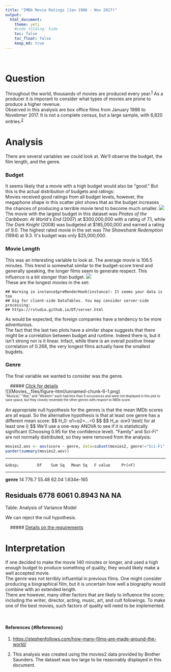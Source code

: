 ```yaml
---
title: "IMDb Movie Ratings (Jan 1986 - Nov 2017)"
output: 
  html_document:
    theme: yeti
    #code_folding: hide
    toc: false
    toc_float: false
    keep_md: true
---
```

<script type="text/javascript">
 function showhide(id) {
    var e = document.getElementById(id);
    e.style.display = (e.style.display == 'block') ? 'none' : 'block';
 }
</script>




<br />

# Question

Throughout the world, thousands of movies are produced every year.<sup>[1](#References)</sup> As a producer it is imporant to consider what types of movies are prone to produce a higher revenue. <br />
Observed in this analysis are box office films from January 1986 to Novebmer 2017. It is not a complete census, but a large sample, with 6,820 entries.<sup>[2](#References)</sup>

# Analysis

There are several variables we could look at. We'll observe the budget, the film length, and the genre.

<!-- Instructions: Come up with an interesting question and answer it with the "movies" dataset that is provided above. 

Write a Background that gives meaning to your question of interest.

State your Question.

Perform an appropriate "Analysis" that gives useful information for answering your question. The hope would be a really powerful graphic and some summary tables of supporting statistics.

Interpret your analysis and expound on your findings. -->

### Budget

It seems likely that a movie with a high budget would also be "good." But this is the actual distribution of budgets and ratings:<br />
Movies received good ratings from all budget levels, however, the megaphone shape in this scatter plot shows that as the budget increases the chances of producing a terrible movie tend to become much smaller.
![](Movies__files/figure-html/unnamed-chunk-2-1.png)<!-- -->
<br />The movie with the largest budget in this dataset was *Pirates of the Caribbean: At World's End* (2007) at  \$300,000,000 with a rating of 7.1, while *The Dark Knight* (2008) was budgeted at \$185,000,000 and earned a rating of 9.0. The highest rated movie in the set was *The Shawshank Redemption* (1994) at 9.3. It's budget was only $25,000,000.

### Movie Length

This was an interesting variable to look at. The average movie is 106.5 minutes. This trend is somewhat similar to the budget-score trend and generally speaking, the longer films seem to generate respect. This influence is a bit stonger than budget.
![](Movies__files/figure-html/unnamed-chunk-3-1.png)<!-- -->
<br />These are the longest movies in the set:

```
## Warning in instance$preRenderHook(instance): It seems your data is too
## big for client-side DataTables. You may consider server-side processing:
## https://rstudio.github.io/DT/server.html
```

<!--html_preserve--><div id="htmlwidget-ea4076185f665683c5e0" style="width:100%;height:auto;" class="datatables html-widget"></div>
<script type="application/json" data-for="htmlwidget-ea4076185f665683c5e0">{"x":{"filter":"none","data":[["396","1191","1196","1352","1588","2249","3393","3454","3744","3871","3891"],[0,23000000,0,33000000,25000000,18000000,6000000,0,94000000,56000000,0],["Sands","Argos Films","Pierre Grise Productions","Largo International N.V.","TriStar Television","Castle Rock Entertainment","Aamir Khan Productions","Dharma Productions","New Line Cinema","Turner Pictures (I)","BiBi Film"],["UK","Germany","France","USA","USA","UK","India","India","USA","USA","Italy"],["Christine Edzard","Wim Wenders","Jacques Rivette","Spike Lee","Ron Maxwell","Kenneth Branagh","Ashutosh Gowariker","Karan Johar","Peter Jackson","Ron Maxwell","Marco Tullio Giordana"],["Drama","Action","Drama","Biography","Drama","Drama","Adventure","Drama","Adventure","Biography","Drama"],[1025228,752856,408571,48169908,10769960,4414535,70147,2902000,377845905,12870569,254224],["Little Dorrit","Until the End of the World","La bella latosa","Malcolm X","Gettysburg","Hamlet","Lagaan: Once Upon a Time in India","Kabhi Khushi Kabhie Gham...","The Lord of the Rings: The Return of the King","Gods and Generals","The Best of Youth"],["G","R","UNRATED","PG-13","PG","PG-13","PG","Not specified","PG-13","PG-13","R"],["1988-10-21","1991-12-25","1991-09-04","1992-11-18","1993-10-08","1996-12-25","2002-05-08","2001-12-14","2003-12-17","2003-02-21","2003-06-20"],[357,280,238,202,271,242,224,210,201,219,366],[7.5,6.8,7.8,7.7,7.7,7.8,8.2,7.5,8.9,6.3,8.5],["Derek Jacobi","William Hurt","Michel Piccoli","Denzel Washington","Tom Berenger","Kenneth Branagh","Aamir Khan","Shah Rukh Khan","Elijah Wood","Stephen Lang","Luigi Lo Cascio"],[886,7344,5123,69074,22949,32078,82703,34762,1332020,13829,17585],["Charles Dickens","Peter Carey","Pascal Bonitzer","Alex Haley","Michael Shaara","William Shakespeare","Ashutosh Gowariker","Karan Johar","J.R.R. Tolkien","Jeff Shaara","Sandro Petraglia"],[1987,1991,1991,1992,1993,1996,2001,2001,2003,2003,2003]],"container":"<table class=\"display\">\n  <thead>\n    <tr>\n      <th> <\/th>\n      <th>budget<\/th>\n      <th>company<\/th>\n      <th>country<\/th>\n      <th>director<\/th>\n      <th>genre<\/th>\n      <th>gross<\/th>\n      <th>name<\/th>\n      <th>rating<\/th>\n      <th>released<\/th>\n      <th>runtime<\/th>\n      <th>score<\/th>\n      <th>star<\/th>\n      <th>votes<\/th>\n      <th>writer<\/th>\n      <th>year<\/th>\n    <\/tr>\n  <\/thead>\n<\/table>","options":{"lengthMenu":[3,11],"columnDefs":[{"className":"dt-right","targets":[1,6,10,11,13,15]},{"orderable":false,"targets":0}],"order":[],"autoWidth":false,"orderClasses":false}},"evals":[],"jsHooks":[]}</script><!--/html_preserve-->
As would be expected, the foreign companies have a tendency to be more adventurous.<br />
The fact that the last two plots have a similar shape suggests that there might be a correlation between budget and runtime. Indeed there is, but it isn't strong nor is it linear. Infact, while there is an overall positive linear correlation of 0.268, the very longest films actually have the smallest bugdets.

### Genre

The final variable we wanted to consider was the genre.
<div style="padding-left:15px;">
##### <a href="javascript:showhide('2')">Click for details</a>
<div id="2" style="display:none;">

---------------------------------------------------------------------------------
   genre     min    Q1     median    Q3    max   mean      sd      n     missing 
----------- ----- ------- -------- ------ ----- ------- -------- ------ ---------
  Action     1.6    5.6     6.2     6.7     9    6.106   1.021    1331      0    

 Adventure   2.3    5.7     6.5     7.2    8.9   6.355   1.114    392       0    

 Animation   4.1    6.1     6.8     7.4    8.6   6.747   0.9271   277       0    

 Biography   4.4    6.6     7.1     7.5    8.9   7.04    0.6367   359       0    

  Comedy     1.5    5.6     6.2     6.8    8.8   6.166   0.9825   2080      0    

   Crime     3.3    6.2     6.8     7.4    9.3   6.756   0.861    522       0    

   Drama     2.2    6.2     6.8     7.4    8.8   6.716   0.8741   1444      0    

  Family     4.4   5.225    5.8     5.9    7.2   5.793   0.7711    14       0    

  Fantasy    2.3   5.25     5.7     6.5    7.7   5.775   1.068     32       0    

  Horror     3.5    5.1     5.7     6.2    7.7   5.687   0.8614   277       0    

  Musical    5.8    6.1     6.6     7.15   7.6   6.65    0.8062    4        0    

  Mystery    3.6    5.4     6.55     7     8.5   6.342   1.102     38       0    

  Romance    4.1   5.55     6.2     7.1    7.3   6.127   0.9996    15       0    

  Sci-Fi     4.5    5.9     6.1     6.4     8    6.254   0.9649    13       0    

 Thriller    4.6    5.4      6      6.35   7.3   5.878   0.6822    18       0    

    War      5.4    5.9     6.4     6.9    7.4    6.4    1.414     2        0    

  Western    5.5   5.85     6.2     6.55   6.9    6.2    0.9899    2        0    
---------------------------------------------------------------------------------
</div>
</div>
![](Movies__files/figure-html/unnamed-chunk-6-1.png)<!-- -->
<font size="1.5"><br />
"Musical," "War," and "Western" each had less than 5 occurances and were not displayed in this plot to save space, but they closely resemble the other genres with respect to IMDb score.
<br />
</font>
<br />
An appropriate null hypothesis for the genres is that the mean IMDb scores are all equal. So the alternative hypothesis is that at least one genre has a different mean score:
$$
  H_0: α1=α2=…=0
$$
$$
  H_a: αi≠0 \text{ for at least one i}
$$
We'll use a one-way ANOVA to see if it is statistically significant (Choosing 0.95 for the confidence level). "Family" and Sci-Fi" are not normally distributed, so they were removed from the analysis:

```r
movies2.aov <- aov(score ~ genre, data=subset(movies2, genre!="Sci-Fi" & genre!="Family"))
pander(summary(movies2.aov))
```


----------------------------------------------------------------
    &nbsp;        Df    Sum Sq   Mean Sq   F value     Pr(>F)   
--------------- ------ -------- --------- --------- ------------
   **genre**      14    776.7     55.48     62.04    1.634e-165 

 **Residuals**   6778    6061    0.8943      NA          NA     
----------------------------------------------------------------

Table: Analysis of Variance Model


We can reject the null hypothesis.<br />

<div style="padding-left:15px;">
##### <a href="javascript:showhide('name')">Details on the requirements</a>
<div id="name" style="display:none;">
The genre with the highest variance in score is Adventure (1.2409483) and the genre with the lowest is Biography (0.4054311). We will not run into any problems with the variances being too far apart.

This table shows the sample size from each genre:

------------------------------------------------------------------------------
 Action   Adventure   Animation   Biography   Comedy   Crime   Drama   Family 
-------- ----------- ----------- ----------- -------- ------- ------- --------
  1331       392         277         359       2080     522    1444      14   
------------------------------------------------------------------------------

Table: Table continues below

 
------------------------------------------------------------------------------------
 Fantasy   Horror   Musical   Mystery   Romance   Sci-Fi   Thriller   War   Western 
--------- -------- --------- --------- --------- -------- ---------- ----- ---------
   32       277        4        38        15        13        18       2       2    
------------------------------------------------------------------------------------
For the genres with at least 30 samples, I assumed the central limit theorem.
I tested the genres with less samples for normality individually:<br />
![](Movies__files/figure-html/unnamed-chunk-9-1.png)<!-- -->

```
## [1] 1 4
```

![](Movies__files/figure-html/unnamed-chunk-9-2.png)<!-- -->

```
## [1] 4 2
```

![](Movies__files/figure-html/unnamed-chunk-9-3.png)<!-- -->

```
## [1] 4 8
```

![](Movies__files/figure-html/unnamed-chunk-9-4.png)<!-- -->

```
## [1] 3 9
```

![](Movies__files/figure-html/unnamed-chunk-9-5.png)<!-- -->

```
## [1]  1 14
```

![](Movies__files/figure-html/unnamed-chunk-9-6.png)<!-- -->

```
## [1] 2 1
```

![](Movies__files/figure-html/unnamed-chunk-9-7.png)<!-- -->

```
## [1] 1 2
```
<br />"Family" and Sci-Fi" are not normally distributed, so they were removed them from the ANOVA.

This is the result of the one-way ANOVA without removing the "Family" or "Sci-Fi" genres:

```r
movies2.aov2 <- aov(score ~ genre, data=movies2)
pander(summary(movies2.aov2))
```


----------------------------------------------------------------
    &nbsp;        Df    Sum Sq   Mean Sq   F value     Pr(>F)   
--------------- ------ -------- --------- --------- ------------
   **genre**      16    781.6     48.85     54.66    5.985e-165 

 **Residuals**   6803    6080    0.8938      NA          NA     
----------------------------------------------------------------

Table: Analysis of Variance Model
</div>
</div>

<!--"Family" is the lowest scoring genre. For the sake of curiosity, the highest rated family movies in this dataset are *Little Nemo: Adventures in Slumberland* (1989) from Japan and *Nutcracker* (1986) from the USA, both rated 7.2.<br />-->


# Interpretation

If one decided to make the movie 140 minutes or longer, and used a high enough budget to produce something of quality, they would likely make a well accepted movie.<br />
The genre was not terribly influential in previous films. One might consider producing a biographical film, but it is uncertain how well a biography would combine with an extended length.<br />
There are however, many other factors that are likely to influence the score; including the writer, director, acting, music, art, and cult followings. To make one of the best movies, such factors of quality will need to be implemented.

<br />

#### References {#References}
1. https://stephenfollows.com/how-many-films-are-made-around-the-world/

2. This analysis was created using the movies2 data provided by Brother Saunders. The dataset was too large to be reasonably displayed in this document.
